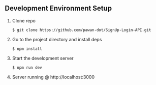

## Development Environment Setup

1.  Clone repo

        $ git clone https://github.com/pawan-dot/SignUp-Login-API.git

2.  Go to the project directory and install deps

        $ npm install

3.  Start the development server

        $ npm run dev

4.  Server running @ http://localhost:3000
